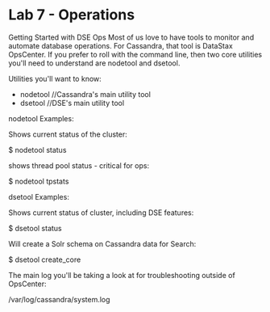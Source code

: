 # Lab 7 - Operations

Getting Started with DSE Ops
Most of us love to have tools to monitor and automate database operations. For Cassandra, that tool is DataStax OpsCenter. If you prefer to roll with the command line, then two core utilities you'll need to understand are nodetool and dsetool.

Utilities you'll want to know:

-	nodetool  //Cassandra's main utility tool
-	dsetool   //DSE's main utility tool

nodetool Examples:

Shows current status of the cluster:

$ nodetool status

shows thread pool status - critical for ops:

$ nodetool tpstats

dsetool Examples:

Shows current status of cluster, including DSE features:

$ dsetool status

Will create a Solr schema on Cassandra data for Search:

$ dsetool create_core

The main log you'll be taking a look at for troubleshooting outside of OpsCenter:

/var/log/cassandra/system.log

